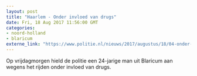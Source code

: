 ```yaml
---
layout: post
title: "Haarlem - Onder invloed van drugs"
date: Fri, 18 Aug 2017 11:56:00 GMT
categories: 
- noord-holland 
- blaricum 
externe_link: "https://www.politie.nl/nieuws/2017/augustus/18/04-onder-invloed-van-drugs.html"
---
```


Op vrijdagmorgen hield de politie een 24-jarige man uit Blaricum aan wegens het rijden onder invloed van drugs.

